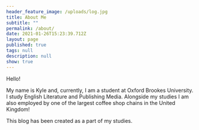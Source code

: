 ```yaml
---
header_feature_image: /uploads/log.jpg
title: About Me
subtitle: ""
permalink: /about/
date: 2021-01-26T15:23:39.712Z
layout: page
published: true
tags: null
description: null
show: true
---
```

Hello!

My name is Kyle and, currently, I am a student at Oxford Brookes University. I study English Literature and Publishing Media. Alongside my studies I am also employed by one of the largest coffee shop chains in the United Kingdom! 

This blog has been created as a part of my studies.